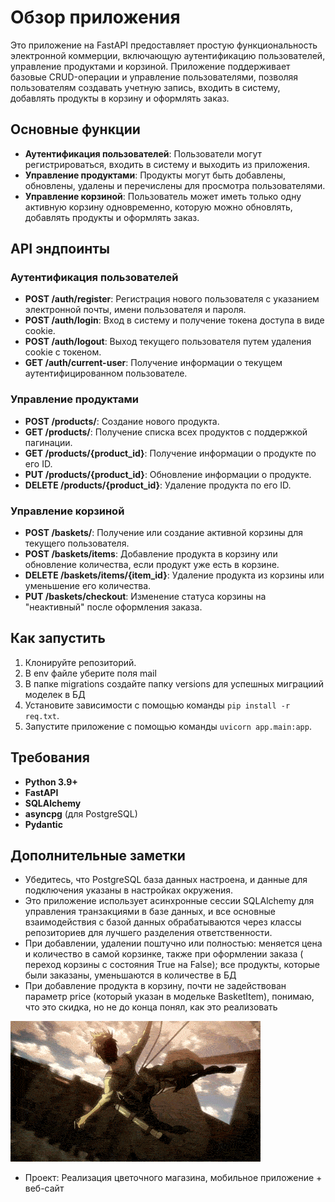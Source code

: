 # Обзор приложения

Это приложение на FastAPI предоставляет простую функциональность электронной коммерции, включающую аутентификацию пользователей, управление продуктами и корзиной. Приложение поддерживает базовые CRUD-операции и управление пользователями, позволяя пользователям создавать учетную запись, входить в систему, добавлять продукты в корзину и оформлять заказ.

## Основные функции
- **Аутентификация пользователей**: Пользователи могут регистрироваться, входить в систему и выходить из приложения.
- **Управление продуктами**: Продукты могут быть добавлены, обновлены, удалены и перечислены для просмотра пользователями.
- **Управление корзиной**: Пользователь может иметь только одну активную корзину одновременно, которую можно обновлять, добавлять продукты и оформлять заказ.

## API эндпоинты

### Аутентификация пользователей
- **POST /auth/register**: Регистрация нового пользователя с указанием электронной почты, имени пользователя и пароля.
- **POST /auth/login**: Вход в систему и получение токена доступа в виде cookie.
- **POST /auth/logout**: Выход текущего пользователя путем удаления cookie с токеном.
- **GET /auth/current-user**: Получение информации о текущем аутентифицированном пользователе.

### Управление продуктами
- **POST /products/**: Создание нового продукта.
- **GET /products/**: Получение списка всех продуктов с поддержкой пагинации.
- **GET /products/{product_id}**: Получение информации о продукте по его ID.
- **PUT /products/{product_id}**: Обновление информации о продукте.
- **DELETE /products/{product_id}**: Удаление продукта по его ID.

### Управление корзиной
- **POST /baskets/**: Получение или создание активной корзины для текущего пользователя.
- **POST /baskets/items**: Добавление продукта в корзину или обновление количества, если продукт уже есть в корзине.
- **DELETE /baskets/items/{item_id}**: Удаление продукта из корзины или уменьшение его количества.
- **PUT /baskets/checkout**: Изменение статуса корзины на "неактивный" после оформления заказа.

## Как запустить
1. Клонируйте репозиторий.
2. В env файле уберите поля mail
3. В папке migrations создайте папку versions для успешных миграциий моделек в БД
4. Установите зависимости с помощью команды `pip install -r req.txt`.
5. Запустите приложение с помощью команды `uvicorn app.main:app`.

## Требования
- **Python 3.9+**
- **FastAPI**
- **SQLAlchemy**
- **asyncpg** (для PostgreSQL)
- **Pydantic**

## Дополнительные заметки
- Убедитесь, что PostgreSQL база данных настроена, и данные для подключения указаны в настройках окружения.
- Это приложение использует асинхронные сессии SQLAlchemy для управления транзакциями в базе данных, и все основные взаимодействия с базой данных обрабатываются через классы репозиториев для лучшего разделения ответственности.
- При добавлении, удалении поштучно или полностью: меняется цена и количество в самой корзинке, также при оформлении заказа ( переход корзины с состояния True на False); все продукты, которые были заказаны, уменьшаются в количестве в БД
- При добавление продукта в корзину, почти не задействован параметр price (который указан в модельке BasketItem), понимаю, что это скидка, но не до конца понял, как это реализовать


![](eren.gif)



- Проект: Реализация цветочного магазина, мобильное приложение + веб-сайт
